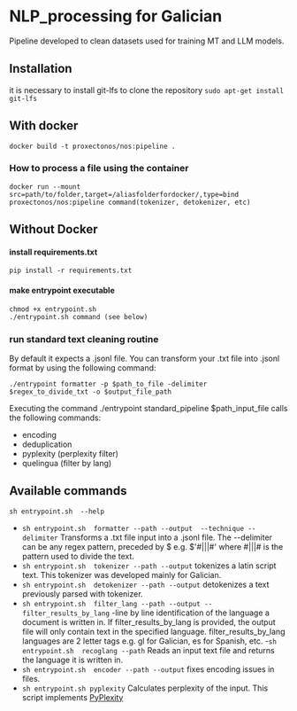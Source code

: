 # NLP_processing for Galician
Pipeline developed to clean datasets used for training MT and LLM models.
## Installation

it is necessary to install git-lfs to clone the repository
``
sudo apt-get install git-lfs
``

## With docker
``
docker build -t proxectonos/nos:pipeline .
``
### How to process a file using the container

``
docker run --mount src=path/to/folder,target=/aliasfolderfordocker/,type=bind proxectonos/nos:pipeline command(tokenizer, detokenizer, etc) 
``

## Without Docker
#### install requirements.txt
``
pip install -r requirements.txt
``

#### make entrypoint executable
```
chmod +x entrypoint.sh
./entrypoint.sh command (see below)
```
### run standard text cleaning routine
By default it expects a .jsonl file. You can transform your .txt file into  .jsonl format by using the following command:
```
./entrypoint formatter -p $path_to_file -delimiter $regex_to_divide_txt -o $output_file_path
```
 Executing the command ./entrypoint standard_pipeline $path_input_file calls the following commands:
- encoding
- deduplication
- pyplexity (perplexity filter)
- quelingua (filter by lang)


## Available commands
``
sh entrypoint.sh  --help
``

- ``
sh entrypoint.sh  formatter --path --output  --technique --delimiter
``
Transforms a .txt file input into a .jsonl file. The --delimiter can be any  regex pattern, preceded by $ e.g. $'#\|\|\|#' where  #\|\|\|# is the pattern used to divide the text.
- ``
sh entrypoint.sh  tokenizer --path --output
``
tokenizes a latin script text. This tokenizer was developed mainly for Galician.
- ``
sh entrypoint.sh  detokenizer --path --output
``
detokenizes a text previously parsed with tokenizer.
- ``
sh entrypoint.sh  filter_lang --path --output --filter_results_by_lang
``
-line by line identification of the language a document is written in. If filter_results_by_lang is provided, the output file will only contain text in the specified language. filter_results_by_lang languages are 2 letter tags e.g. gl for Galician, es for Spanish, etc.
-``
sh entrypoint.sh  recoglang --path
``
Reads an input text file and returns the language it is written in.
- ``
sh entrypoint.sh  encoder --path --output
``
fixes encoding issues in files.
- ``
sh entrypoint.sh pyplexity
``
Calculates perplexity of the input. This script implements [PyPlexity](https://github.com/citiususc/pyplexity.git)
